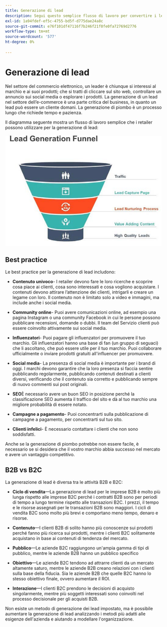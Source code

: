 ```yaml
---
title: Generazione di lead
description: Segui questo semplice flusso di lavoro per convertire i lead di e-commerce in clienti che eseguono transazioni.
exl-id: 1a94fdef-ef5c-4755-bd5f-d775dae24a8c
source-git-commit: e76f101df47116f7b246f21f0fe0fa72769d2776
workflow-type: tm+mt
source-wordcount: '577'
ht-degree: 0%

---
```


# Generazione di lead

Nel settore del commercio elettronico, un leader è chiunque si interessi al marchio e ai suoi prodotti; che si tratti di cliccare sul sito web, controllare un annuncio sui social media o esplorare i prodotti. La generazione di un lead nel settore dell’e-commerce è una parte critica del business, in quanto un lead può essere un cliente domani. La generazione di piombo è un processo lungo che richiede tempo e pazienza.

Il diagramma seguente mostra un flusso di lavoro semplice che i retailer possono utilizzare per la generazione di lead:

![Diagramma funnel di generazione del lead](../../assets/playbooks/lead-generation-funnel.png)

## Best practice

Le best practice per la generazione di lead includono:

- **Contenuto univoco**- I retailer devono fare le loro ricerche e scoprire cosa piace ai clienti, cosa sono interessati e cosa vogliono acquistare. I contenuti devono attirare l’attenzione dei clienti, intrigarli e creare un legame con loro. Il contenuto non è limitato solo a video e immagini, ma include anche i social media.

- **Community online**- Puoi avere comunicazioni online, ad esempio una pagina Instagram o una community Facebook in cui le persone possono pubblicare recensioni, domande o dubbi. Il team del Servizio clienti può essere coinvolto attivamente sui social media.

- **Influenzatori**- Puoi pagare gli influenzatori per promuovere il tuo marchio. Gli influenzatori hanno una base di fan (un gruppo di seguaci) che li ascoltano, che può essere utile per il tuo marchio. Puoi collaborare ufficialmente o inviare prodotti gratuiti all&#39;influencer per promuovere.

- **Social media**- La presenza di social media è importante per i brand di oggi. I marchi devono garantire che la loro presenza si faccia sentire pubblicando regolarmente, pubblicando contenuti destinati a clienti diversi, verificando che il contenuto sia corretto e pubblicando sempre di nuovo commenti sui post originali.

- **SEO**&#x200B;È necessario avere un buon SEO in posizione perché la classificazione SEO aumenta il traffico del sito e dà al tuo marchio una migliore probabilità di essere notato.

- **Campagne a pagamento**- Puoi concentrarti sulla pubblicazione di campagne a pagamento, per concentrarti sul tuo sito.

- **Clienti infelici**- È necessario contattare i clienti che non sono soddisfatti.

Anche se la generazione di piombo potrebbe non essere facile, è necessario se si desidera che il vostro marchio abbia successo nel mercato e avere un vantaggio competitivo.

## B2B vs B2C

La generazione di lead è diversa tra le attività B2B e B2C:

- **Ciclo di vendita**—La generazione di lead per le imprese B2B è molto più lunga rispetto alle imprese B2C perché i contratti B2B sono per periodi di tempo a lungo termine rispetto alle transazioni B2C. I prezzi, il tempo e le risorse assegnati per le transazioni B2B sono maggiori. I cicli di vendita B2C sono molto più brevi e comportano meno tempo, denaro e risorse.

- **Contenuto**—I clienti B2B di solito hanno più conoscenze sui prodotti perché fanno più ricerca sui prodotti, mentre i clienti B2C solitamente acquistano in base ai contenuti di tendenza del mercato.

- **Pubblico**—Le aziende B2C raggiungono un&#39;ampia gamma di tipi di pubblico, mentre le aziende B2B hanno un pubblico specifico

- **Obiettivo**—Le aziende B2C tendono ad attrarre clienti da un mercato altamente saturo, mentre le aziende B2B creano relazioni con i clienti sulla base della fiducia. Sia le aziende B2B che quelle B2C hanno lo stesso obiettivo finale, ovvero aumentare il ROI.

- **Interazione**—I clienti B2C prendono le decisioni di acquisto singolarmente, mentre più soggetti interessati sono coinvolti nel processo decisionale per gli acquisti B2B.

Non esiste un metodo di generazione dei lead impostato, ma è possibile aumentare la generazione di lead analizzando i metodi più adatti alle esigenze dell&#39;azienda e aiutando a modellare l&#39;organizzazione.
